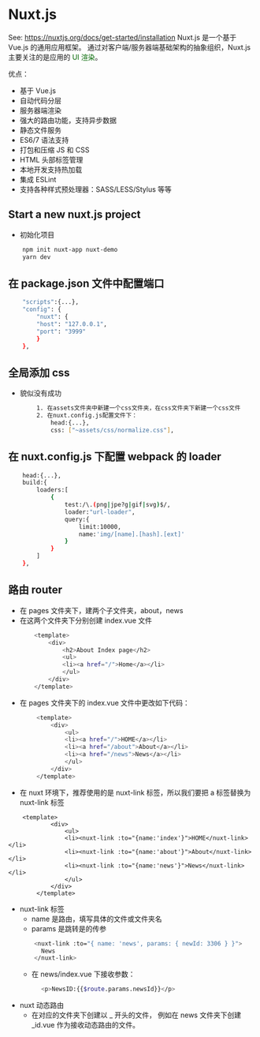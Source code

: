 # Nuxt.js

See: https://nuxtjs.org/docs/get-started/installation
Nuxt.js 是一个基于 Vue.js 的通用应用框架。
通过对客户端/服务器端基础架构的抽象组织，Nuxt.js 主要关注的是应用的 <font color="#006600">UI 渲染</font>。

优点：

- 基于 Vue.js
- 自动代码分层
- 服务器端渲染
- 强大的路由功能，支持异步数据
- 静态文件服务
- ES6/7 语法支持
- 打包和压缩 JS 和 CSS
- HTML 头部标签管理
- 本地开发支持热加载
- 集成 ESLint
- 支持各种样式预处理器：SASS/LESS/Stylus 等等

## Start a new nuxt.js project

- 初始化项目

```bash
    npm init nuxt-app nuxt-demo
    yarn dev
```

## 在 package.json 文件中配置端口

```bash
    "scripts":{...},
    "config": {
        "nuxt": {
        "host": "127.0.0.1",
        "port": "3999"
        }
    },
```

## 全局添加 css

- 貌似没有成功

```bash
        1. 在assets文件夹中新建一个css文件夹，在css文件夹下新建一个css文件
        2. 在nuxt.config.js配置文件下：
            head:{...},
            css: ["~assets/css/normalize.css"],
```

## 在 nuxt.config.js 下配置 webpack 的 loader

```bash
    head:{...},
    build:{
        loaders:[
            {
                test:/\.(png|jpe?g|gif|svg)$/,
                loader:"url-loader",
                query:{
                    limit:10000,
                    name:'img/[name].[hash].[ext]'
                }
            }
        ]
    },
```

## 路由 router

- 在 pages 文件夹下，建两个子文件夹，about，news
- 在这两个文件夹下分别创建 index.vue 文件
  ```bash
      <template>
          <div>
              <h2>About Index page</h2>
              <ul>
              <li><a href="/">Home</a></li>
              </ul>
          </div>
      </template>
  ```
- 在 pages 文件夹下的 index.vue 文件中更改如下代码：

```bash
        <template>
            <div>
                <ul>
                <li><a href="/">HOME</a></li>
                <li><a href="/about">About</a></li>
                <li><a href="/news">News</a></li>
                </ul>
            </div>
        </template>
```

- 在 nuxt 环境下，推荐使用的是 nuxt-link 标签，所以我们要把 a 标签替换为 nuxt-link 标签

```
    <template>
            <div>
                <ul>
                <li><nuxt-link :to="{name:'index'}">HOME</nuxt-link></li>
                <li><nuxt-link :to="{name:'about'}">About</nuxt-link></li>
                <li><nuxt-link :to="{name:'news'}">News</nuxt-link></li>
                </ul>
            </div>
        </template>
```

- nuxt-link 标签
  - name 是路由，填写具体的文件或文件夹名
  - params 是跳转是的传参
  ```bash
      <nuxt-link :to="{ name: 'news', params: { newId: 3306 } }">
        News
      </nuxt-link>
  ```
  - 在 news/index.vue 下接收参数：
  ```bash
        <p>NewsID:{{$route.params.newsId}}</p>
  ```
- nuxt 动态路由
  - 在对应的文件夹下创建以 \_ 开头的文件，
    例如在 news 文件夹下创建 \_id.vue 作为接收动态路由的文件。
